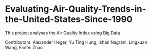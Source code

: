 # Evaluating-Air-Quality-Trends-in-the-United-States-Since-1990
This project analyses the Air Quality Index using Big Data

Contributors: Alexander Heger, Yu Ting Hung, Ishan Nagrani, Lingxuan Wang, Fanfei Zhao
